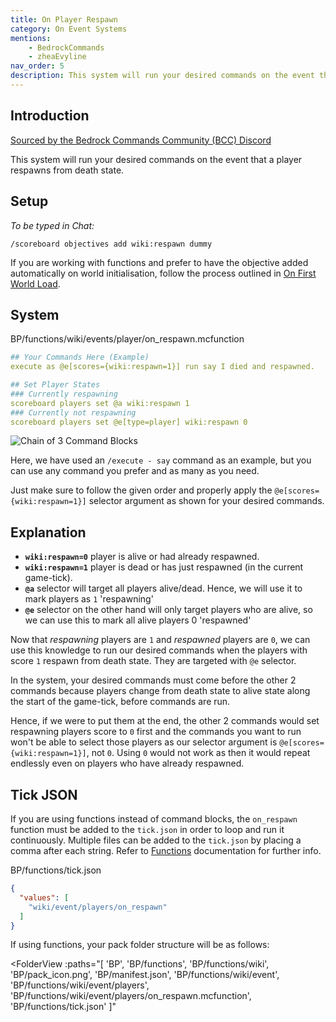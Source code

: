 ```yaml
---
title: On Player Respawn
category: On Event Systems
mentions:
    - BedrockCommands
    - zheaEvyline
nav_order: 5
description: This system will run your desired commands on the event that a player respawns from death state.
---
```


## Introduction

[Sourced by the Bedrock Commands Community (BCC) Discord](https://bedrockcommands.org/)

This system will run your desired commands on the event that a player respawns from death state.

## Setup

*To be typed in Chat:*

`/scoreboard objectives add wiki:respawn dummy`

If you are working with functions and prefer to have the objective added automatically on world initialisation, follow the process outlined in [On First World Load](/commands/on-first-world-load).

## System

<CodeHeader>BP/functions/wiki/events/player/on_respawn.mcfunction</CodeHeader>

```yaml
## Your Commands Here (Example)
execute as @e[scores={wiki:respawn=1}] run say I died and respawned.

## Set Player States
### Currently respawning
scoreboard players set @a wiki:respawn 1
### Currently not respawning
scoreboard players set @e[type=player] wiki:respawn 0
```
![Chain of 3 Command Blocks](/assets/images/commands/command-block-chain/3.png)


Here, we have used an `/execute - say` command as an example, but you can use any command you prefer and as many as you need.

Just make sure to follow the given order and properly apply the ` @e[scores={wiki:respawn=1}] ` selector argument as shown for your desired commands.

## Explanation

- **` wiki:respawn=0 `** player is alive or had already respawned.
- **` wiki:respawn=1 `** player is dead or has just respawned (in the current game-tick).
- **` @a `** selector will target all players alive/dead. Hence, we will use it to mark players as `1` 'respawning'
- **` @e `** selector on the other hand will only target players who are alive, so we can use this to mark all alive players 0 'respawned'

Now that *respawning* players are `1` and *respawned* players are `0`, we can use this knowledge to run our desired commands when the players with score `1` respawn from death state. They are targeted with `@e` selector.

In the system, your desired commands must come before the other 2 commands because players change from death state to alive state along the start of the game-tick, before commands are run.

Hence, if we were to put them at the end, the other 2 commands would set respawning players score to `0` first and the commands you want to run won't be able to select those players as our selector argument is `@e[scores={wiki:respawn=1}]`, not `0`. Using `0` would not work as then it would repeat endlessly even on players who have already respawned.

## Tick JSON

If you are using functions instead of command blocks, the ` on_respawn ` function must be added to the ` tick.json ` in order to loop and run it continuously. Multiple files can be added to the ` tick.json ` by placing a comma after each string. Refer to [Functions](/commands/mcfunctions#tick-json) documentation for further info.

<CodeHeader>BP/functions/tick.json</CodeHeader>
```json
{
  "values": [
    "wiki/event/players/on_respawn"
  ]
}
```

If using functions, your pack folder structure will be as follows:

<FolderView
	:paths="[
    'BP',
    'BP/functions',
    'BP/functions/wiki',
    'BP/pack_icon.png',
    'BP/manifest.json',
    'BP/functions/wiki/event',
    'BP/functions/wiki/event/players',
    'BP/functions/wiki/event/players/on_respawn.mcfunction',
    'BP/functions/tick.json'
]"
></FolderView>
